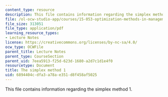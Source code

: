 ```yaml
---
content_type: resource
description: This file contains information regarding the simplex method 1.
file: /ol-ocw-studio-app/courses/15-053-optimization-methods-in-management-science-spring-2013/6894404cdfa3a78ae351d8f458af5025_MIT15_053S13_lec4.pdf
file_size: 313051
file_type: application/pdf
learning_resource_types:
- Lecture Notes
license: https://creativecommons.org/licenses/by-nc-sa/4.0/
ocw_type: OCWFile
parent_title: Lecture Notes
parent_type: CourseSection
parent_uid: 7eea5913-f25d-623d-1680-a2d7c1d1e4f0
resourcetype: Document
title: The simplex method 1
uid: 6894404c-dfa3-a78a-e351-d8f458af5025
---
```

This file contains information regarding the simplex method 1.